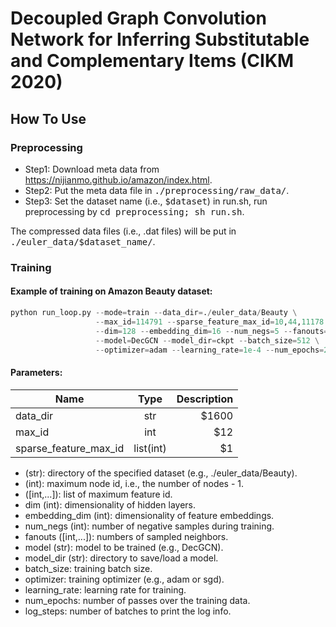 # Decoupled Graph Convolution Network for Inferring Substitutable and Complementary Items (CIKM 2020)

## How To Use

### Preprocessing
- Step1: Download meta data from https://nijianmo.github.io/amazon/index.html.
- Step2: Put the meta data file in <tt>./preprocessing/raw_data/</tt>.
- Step3: Set the dataset name (i.e., <tt>$dataset</tt>) in run.sh, run preprocessing by <tt>cd preprocessing; sh run.sh</tt>.

The compressed data files (i.e., .dat files) will be put in <tt>./euler_data/$dataset_name/</tt>.


### Training 

#### Example of training on Amazon Beauty dataset:
```python
python run_loop.py --mode=train --data_dir=./euler_data/Beauty \
                   --max_id=114791 --sparse_feature_max_id=10,44,11178 \
                   --dim=128 --embedding_dim=16 --num_negs=5 --fanouts=5,5 \
                   --model=DecGCN --model_dir=ckpt --batch_size=512 \
                   --optimizer=adam --learning_rate=1e-4 --num_epochs=20 --log_steps=20
```

#### Parameters:
| Name                  | Type            | Description  |
| -------------         |:-------------:  | -----:|
| data_dir              | str             | $1600 |
| max_id                | int             |   $12 |
| sparse_feature_max_id | list(int)       |    $1 |

-  (str): directory of the specified dataset (e.g., ./euler_data/Beauty).
-  (int): maximum node id, i.e., the number of nodes - 1.
-  (\[int,...\]): list of maximum feature id.  
- dim (int): dimensionality of hidden layers.
- embedding_dim (int): dimensionality of feature embeddings.
- num_negs (int): number of negative samples during training.
- fanouts (\[int,...\]): numbers of sampled neighbors.
- model (str): model to be trained (e.g., DecGCN).
- model_dir (str): directory to save/load a model. 
- batch_size: training batch size.
- optimizer: training optimizer (e.g., adam or sgd).
- learning_rate: learning rate for training.
- num_epochs: number of passes over the training data.
- log_steps: number of batches to print the log info.
